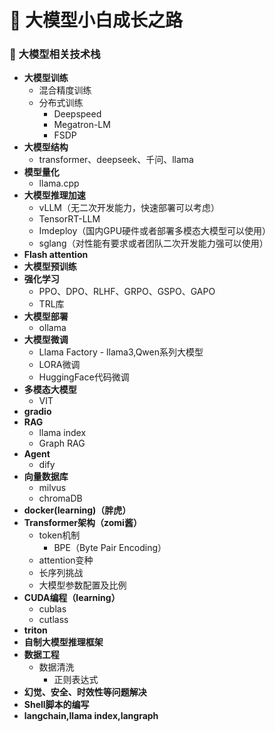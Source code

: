 # 🚀 大模型小白成长之路

### 🤖 大模型相关技术栈
- **大模型训练**
  - 混合精度训练
  - 分布式训练
    - Deepspeed  
    - Megatron-LM
    - FSDP
- **大模型结构**
  - transformer、deepseek、千问、llama
- **模型量化**
  - llama.cpp
- **大模型推理加速**
  - vLLM（无二次开发能力，快速部署可以考虑）
  - TensorRT-LLM
  - Imdeploy（国内GPU硬件或者部署多模态大模型可以使用）
  - sglang（对性能有要求或者团队二次开发能力强可以使用）
- **Flash attention**
- **大模型预训练**
- **强化学习**
  - PPO、DPO、RLHF、GRPO、GSPO、GAPO
  - TRL库
- **大模型部署**
  - ollama
- **大模型微调**
  - Llama Factory - llama3,Qwen系列大模型
  - LORA微调
  - HuggingFace代码微调
- **多模态大模型**
  - VIT
- **gradio**
- **RAG**
  - llama index
  - Graph RAG
- **Agent**
  - dify
- **向量数据库**
  - milvus
  - chromaDB
- **docker(learning)（胖虎）**
- **Transformer架构（zomi酱）**
  - token机制
    - BPE（Byte Pair Encoding）
  - attention变种
  - 长序列挑战
  - 大模型参数配置及比例
- **CUDA编程（learning）**
  - cublas
  - cutlass
- **triton**
- **自制大模型推理框架**
- **数据工程**
  - 数据清洗
    - 正则表达式
- **幻觉、安全、时效性等问题解决**
- **Shell脚本的编写**
- **langchain,llama index,langraph**
